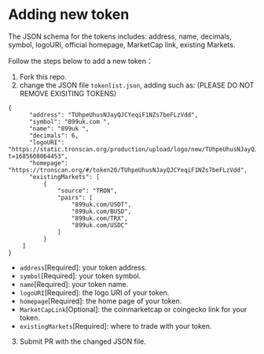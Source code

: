 # Adding new token
The JSON schema for the tokens includes: address, name, decimals, symbol, logoURI, official homepage, MarketCap link, existing Markets.

Follow the steps below to add a new token：
1) Fork this repo.
2) change the JSON file `tokenlist.json`, adding such as: (PLEASE DO NOT REMOVE EXISITING TOKENS)
```
{
      "address": "TUhpeUhusNJayQJCYeqiF1NZs7beFLzVdd",
      "symbol": "899uk.com ",
      "name": "899uk ",
      "decimals": 6,
      "logoURI": "https://static.tronscan.org/production/upload/logo/new/TUhpeUhusNJayQJCYeqiF1NZs7beFLzVdd.png?t=1685608064453",
      "homepage": "https://tronscan.org/#/token20/TUhpeUhusNJayQJCYeqiF1NZs7beFLzVdd",
      "existingMarkets": [
          {
              "source": "TRON",
              "pairs": [
                  "899uk.com/USDT",
                  "899uk.com/BUSD",
                  "899uk.com/TRX",
                  "899uk.com/USDC"
              ]
          }
    ]
}
```
* `address`[Required]: your token address.
* `symbol`[Required]: your token symbol.
* `name`[Required]: your token name.
* `logoURI`[Required]: the logo URI of your token.
* `homepage`[Required]: the home page of your token.
* `MarketCapLink`[Optional]: the coinmarketcap or coingecko link for your token.
* `existingMarkets`[Required]: where to trade with your token.
3) Submit PR with the changed JSON file.



